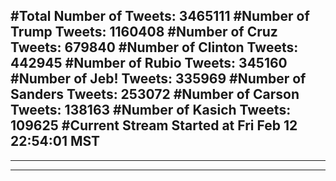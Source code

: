 #Total Number of Tweets: 3465111 
#Number of Trump Tweets: 1160408
#Number of Cruz Tweets: 679840
#Number of Clinton Tweets: 442945
#Number of Rubio Tweets: 345160
#Number of Jeb! Tweets: 335969
#Number of Sanders Tweets: 253072
#Number of Carson Tweets: 138163
#Number of Kasich Tweets: 109625
#Current Stream Started at Fri Feb 12 22:54:01 MST
---
---
---
